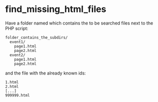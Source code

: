 # find_missing_html_files

Have a folder named which contains the to be searched files next to the PHP script:
```
folder_contains_the_subdirs/
  event1/
    page1.html
    page2.html
  event2/
    page1.html
    page2.html
```

and the file with the already known ids:
```
1.html
2.html
[...]
999999.html
```
